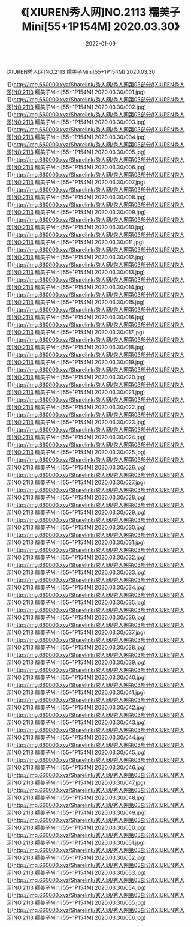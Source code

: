 ﻿---
layout: post
title:  《[XIUREN秀人网]NO.2113 糯美子Mini[55+1P154M] 2020.03.30》
date:   2022-01-09
img: http://img.660000.xyz/Sharelink/秀人网/秀人网第03部分/[XIUREN秀人网]NO.2113 糯美子Mini[55+1P154M] 2020.03.30/000.jpg
categories: [美女, 清纯, 唯美]
---

[XIUREN秀人网]NO.2113 糯美子Mini[55+1P154M] 2020.03.30

 ![](http://img.660000.xyz/Sharelink/秀人网/秀人网第03部分/[XIUREN秀人网]NO.2113 糯美子Mini[55+1P154M] 2020.03.30/001.jpg) <br>![](http://img.660000.xyz/Sharelink/秀人网/秀人网第03部分/[XIUREN秀人网]NO.2113 糯美子Mini[55+1P154M] 2020.03.30/002.jpg) <br>![](http://img.660000.xyz/Sharelink/秀人网/秀人网第03部分/[XIUREN秀人网]NO.2113 糯美子Mini[55+1P154M] 2020.03.30/003.jpg) <br>![](http://img.660000.xyz/Sharelink/秀人网/秀人网第03部分/[XIUREN秀人网]NO.2113 糯美子Mini[55+1P154M] 2020.03.30/004.jpg) <br>![](http://img.660000.xyz/Sharelink/秀人网/秀人网第03部分/[XIUREN秀人网]NO.2113 糯美子Mini[55+1P154M] 2020.03.30/005.jpg) <br>![](http://img.660000.xyz/Sharelink/秀人网/秀人网第03部分/[XIUREN秀人网]NO.2113 糯美子Mini[55+1P154M] 2020.03.30/006.jpg) <br>![](http://img.660000.xyz/Sharelink/秀人网/秀人网第03部分/[XIUREN秀人网]NO.2113 糯美子Mini[55+1P154M] 2020.03.30/007.jpg) <br>![](http://img.660000.xyz/Sharelink/秀人网/秀人网第03部分/[XIUREN秀人网]NO.2113 糯美子Mini[55+1P154M] 2020.03.30/008.jpg) <br>![](http://img.660000.xyz/Sharelink/秀人网/秀人网第03部分/[XIUREN秀人网]NO.2113 糯美子Mini[55+1P154M] 2020.03.30/009.jpg) <br>![](http://img.660000.xyz/Sharelink/秀人网/秀人网第03部分/[XIUREN秀人网]NO.2113 糯美子Mini[55+1P154M] 2020.03.30/010.jpg) <br>![](http://img.660000.xyz/Sharelink/秀人网/秀人网第03部分/[XIUREN秀人网]NO.2113 糯美子Mini[55+1P154M] 2020.03.30/011.jpg) <br>![](http://img.660000.xyz/Sharelink/秀人网/秀人网第03部分/[XIUREN秀人网]NO.2113 糯美子Mini[55+1P154M] 2020.03.30/012.jpg) <br>![](http://img.660000.xyz/Sharelink/秀人网/秀人网第03部分/[XIUREN秀人网]NO.2113 糯美子Mini[55+1P154M] 2020.03.30/013.jpg) <br>![](http://img.660000.xyz/Sharelink/秀人网/秀人网第03部分/[XIUREN秀人网]NO.2113 糯美子Mini[55+1P154M] 2020.03.30/014.jpg) <br>![](http://img.660000.xyz/Sharelink/秀人网/秀人网第03部分/[XIUREN秀人网]NO.2113 糯美子Mini[55+1P154M] 2020.03.30/015.jpg) <br>![](http://img.660000.xyz/Sharelink/秀人网/秀人网第03部分/[XIUREN秀人网]NO.2113 糯美子Mini[55+1P154M] 2020.03.30/016.jpg) <br>![](http://img.660000.xyz/Sharelink/秀人网/秀人网第03部分/[XIUREN秀人网]NO.2113 糯美子Mini[55+1P154M] 2020.03.30/017.jpg) <br>![](http://img.660000.xyz/Sharelink/秀人网/秀人网第03部分/[XIUREN秀人网]NO.2113 糯美子Mini[55+1P154M] 2020.03.30/018.jpg) <br>![](http://img.660000.xyz/Sharelink/秀人网/秀人网第03部分/[XIUREN秀人网]NO.2113 糯美子Mini[55+1P154M] 2020.03.30/019.jpg) <br>![](http://img.660000.xyz/Sharelink/秀人网/秀人网第03部分/[XIUREN秀人网]NO.2113 糯美子Mini[55+1P154M] 2020.03.30/020.jpg) <br>![](http://img.660000.xyz/Sharelink/秀人网/秀人网第03部分/[XIUREN秀人网]NO.2113 糯美子Mini[55+1P154M] 2020.03.30/021.jpg) <br>![](http://img.660000.xyz/Sharelink/秀人网/秀人网第03部分/[XIUREN秀人网]NO.2113 糯美子Mini[55+1P154M] 2020.03.30/022.jpg) <br>![](http://img.660000.xyz/Sharelink/秀人网/秀人网第03部分/[XIUREN秀人网]NO.2113 糯美子Mini[55+1P154M] 2020.03.30/023.jpg) <br>![](http://img.660000.xyz/Sharelink/秀人网/秀人网第03部分/[XIUREN秀人网]NO.2113 糯美子Mini[55+1P154M] 2020.03.30/024.jpg) <br>![](http://img.660000.xyz/Sharelink/秀人网/秀人网第03部分/[XIUREN秀人网]NO.2113 糯美子Mini[55+1P154M] 2020.03.30/025.jpg) <br>![](http://img.660000.xyz/Sharelink/秀人网/秀人网第03部分/[XIUREN秀人网]NO.2113 糯美子Mini[55+1P154M] 2020.03.30/026.jpg) <br>![](http://img.660000.xyz/Sharelink/秀人网/秀人网第03部分/[XIUREN秀人网]NO.2113 糯美子Mini[55+1P154M] 2020.03.30/027.jpg) <br>![](http://img.660000.xyz/Sharelink/秀人网/秀人网第03部分/[XIUREN秀人网]NO.2113 糯美子Mini[55+1P154M] 2020.03.30/028.jpg) <br>![](http://img.660000.xyz/Sharelink/秀人网/秀人网第03部分/[XIUREN秀人网]NO.2113 糯美子Mini[55+1P154M] 2020.03.30/029.jpg) <br>![](http://img.660000.xyz/Sharelink/秀人网/秀人网第03部分/[XIUREN秀人网]NO.2113 糯美子Mini[55+1P154M] 2020.03.30/030.jpg) <br>![](http://img.660000.xyz/Sharelink/秀人网/秀人网第03部分/[XIUREN秀人网]NO.2113 糯美子Mini[55+1P154M] 2020.03.30/031.jpg) <br>![](http://img.660000.xyz/Sharelink/秀人网/秀人网第03部分/[XIUREN秀人网]NO.2113 糯美子Mini[55+1P154M] 2020.03.30/032.jpg) <br>![](http://img.660000.xyz/Sharelink/秀人网/秀人网第03部分/[XIUREN秀人网]NO.2113 糯美子Mini[55+1P154M] 2020.03.30/033.jpg) <br>![](http://img.660000.xyz/Sharelink/秀人网/秀人网第03部分/[XIUREN秀人网]NO.2113 糯美子Mini[55+1P154M] 2020.03.30/034.jpg) <br>![](http://img.660000.xyz/Sharelink/秀人网/秀人网第03部分/[XIUREN秀人网]NO.2113 糯美子Mini[55+1P154M] 2020.03.30/035.jpg) <br>![](http://img.660000.xyz/Sharelink/秀人网/秀人网第03部分/[XIUREN秀人网]NO.2113 糯美子Mini[55+1P154M] 2020.03.30/036.jpg) <br>![](http://img.660000.xyz/Sharelink/秀人网/秀人网第03部分/[XIUREN秀人网]NO.2113 糯美子Mini[55+1P154M] 2020.03.30/037.jpg) <br>![](http://img.660000.xyz/Sharelink/秀人网/秀人网第03部分/[XIUREN秀人网]NO.2113 糯美子Mini[55+1P154M] 2020.03.30/038.jpg) <br>![](http://img.660000.xyz/Sharelink/秀人网/秀人网第03部分/[XIUREN秀人网]NO.2113 糯美子Mini[55+1P154M] 2020.03.30/039.jpg) <br>![](http://img.660000.xyz/Sharelink/秀人网/秀人网第03部分/[XIUREN秀人网]NO.2113 糯美子Mini[55+1P154M] 2020.03.30/040.jpg) <br>![](http://img.660000.xyz/Sharelink/秀人网/秀人网第03部分/[XIUREN秀人网]NO.2113 糯美子Mini[55+1P154M] 2020.03.30/041.jpg) <br>![](http://img.660000.xyz/Sharelink/秀人网/秀人网第03部分/[XIUREN秀人网]NO.2113 糯美子Mini[55+1P154M] 2020.03.30/042.jpg) <br>![](http://img.660000.xyz/Sharelink/秀人网/秀人网第03部分/[XIUREN秀人网]NO.2113 糯美子Mini[55+1P154M] 2020.03.30/043.jpg) <br>![](http://img.660000.xyz/Sharelink/秀人网/秀人网第03部分/[XIUREN秀人网]NO.2113 糯美子Mini[55+1P154M] 2020.03.30/044.jpg) <br>![](http://img.660000.xyz/Sharelink/秀人网/秀人网第03部分/[XIUREN秀人网]NO.2113 糯美子Mini[55+1P154M] 2020.03.30/045.jpg) <br>![](http://img.660000.xyz/Sharelink/秀人网/秀人网第03部分/[XIUREN秀人网]NO.2113 糯美子Mini[55+1P154M] 2020.03.30/046.jpg) <br>![](http://img.660000.xyz/Sharelink/秀人网/秀人网第03部分/[XIUREN秀人网]NO.2113 糯美子Mini[55+1P154M] 2020.03.30/047.jpg) <br>![](http://img.660000.xyz/Sharelink/秀人网/秀人网第03部分/[XIUREN秀人网]NO.2113 糯美子Mini[55+1P154M] 2020.03.30/048.jpg) <br>![](http://img.660000.xyz/Sharelink/秀人网/秀人网第03部分/[XIUREN秀人网]NO.2113 糯美子Mini[55+1P154M] 2020.03.30/049.jpg) <br>![](http://img.660000.xyz/Sharelink/秀人网/秀人网第03部分/[XIUREN秀人网]NO.2113 糯美子Mini[55+1P154M] 2020.03.30/050.jpg) <br>![](http://img.660000.xyz/Sharelink/秀人网/秀人网第03部分/[XIUREN秀人网]NO.2113 糯美子Mini[55+1P154M] 2020.03.30/051.jpg) <br>![](http://img.660000.xyz/Sharelink/秀人网/秀人网第03部分/[XIUREN秀人网]NO.2113 糯美子Mini[55+1P154M] 2020.03.30/052.jpg) <br>![](http://img.660000.xyz/Sharelink/秀人网/秀人网第03部分/[XIUREN秀人网]NO.2113 糯美子Mini[55+1P154M] 2020.03.30/053.jpg) <br>![](http://img.660000.xyz/Sharelink/秀人网/秀人网第03部分/[XIUREN秀人网]NO.2113 糯美子Mini[55+1P154M] 2020.03.30/054.jpg) <br>![](http://img.660000.xyz/Sharelink/秀人网/秀人网第03部分/[XIUREN秀人网]NO.2113 糯美子Mini[55+1P154M] 2020.03.30/055.jpg) <br>![](http://img.660000.xyz/Sharelink/秀人网/秀人网第03部分/[XIUREN秀人网]NO.2113 糯美子Mini[55+1P154M] 2020.03.30/056.jpg) <br>